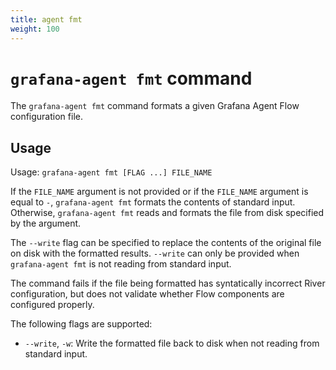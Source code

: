 ```yaml
---
title: agent fmt
weight: 100
---
```


# `grafana-agent fmt` command

The `grafana-agent fmt` command formats a given Grafana Agent Flow configuration file.

## Usage

Usage: `grafana-agent fmt [FLAG ...] FILE_NAME`

If the `FILE_NAME` argument is not provided or if the `FILE_NAME` argument is
equal to `-`, `grafana-agent fmt` formats the contents of standard input. Otherwise,
`grafana-agent fmt` reads and formats the file from disk specified by the argument.

The `--write` flag can be specified to replace the contents of the original
file on disk with the formatted results. `--write` can only be provided when
`grafana-agent fmt` is not reading from standard input.

The command fails if the file being formatted has syntatically incorrect River
configuration, but does not validate whether Flow components are configured
properly.

The following flags are supported:

* `--write`, `-w`: Write the formatted file back to disk when not reading from
  standard input.
